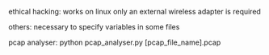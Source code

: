 ethical hacking:
  works on linux only
  an external wireless adapter is required

others:
  necessary to specify variables in some files

pcap analyser:
  python pcap_analyser.py [pcap_file_name].pcap

